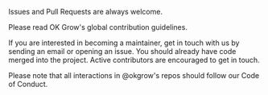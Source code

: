 Issues and Pull Requests are always welcome.

Please read OK Grow's global contribution guidelines.

If you are interested in becoming a maintainer, get in touch with us by sending an email or opening an issue. You should already have code merged into the project. Active contributors are encouraged to get in touch.

Please note that all interactions in @okgrow's repos should follow our Code of Conduct.
